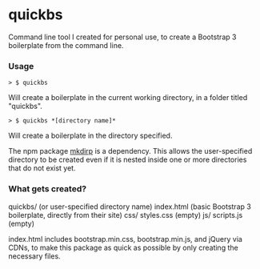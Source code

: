# quickbs
Command line tool I created for personal use, to create a Bootstrap 3 boilerplate from the command line.

### Usage
	> $ quickbs

Will create a boilerplate in the current working directory, in a folder titled "quickbs".

	> $ quickbs *[directory name]*

Will create a boilerplate in the directory specified. 

The npm package [mkdirp](https://github.com/substack/node-mkdirp) is a dependency. This allows the user-specified directory to be created even if it is nested inside one or more directories that do not exist yet.

### What gets created?
quickbs/ (or user-specified directory name)
 index.html (basic Bootstrap 3 boilerplate, directly from their site)
 css/
  styles.css (empty)
 js/
  scripts.js (empty)

index.html includes bootstrap.min.css, bootstrap.min.js, and jQuery via CDNs, to make this package as quick as possible by only creating the necessary files. 